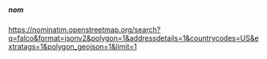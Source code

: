 ##### nom
https://nominatim.openstreetmap.org/search?q=falco&format=jsonv2&polygon=1&addressdetails=1&countrycodes=US&extratags=1&polygon_geojson=1&limit=1
